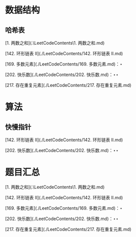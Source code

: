 # 数据结构

## 哈希表

[1. 两数之和](.\LeetCodeContents\1. 两数之和.md)

[142. 环形链表 II](./LeetCodeContents/142. 环形链表 II.md)

[169. 多数元素](./LeetCodeContents/169. 多数元素.md)：$\star$

[202. 快乐数](./LeetCodeContents/202. 快乐数.md)：$\star\star$

[217. 存在重复元素](./LeetCodeContents/217. 存在重复元素.md)

# 算法

## 快慢指针

[142. 环形链表 II](./LeetCodeContents/142. 环形链表 II.md)

[202. 快乐数](./LeetCodeContents/202. 快乐数.md)：$\star\star$

# 题目汇总

[1. 两数之和](.\LeetCodeContents\1. 两数之和.md)

[142. 环形链表 II](./LeetCodeContents/142. 环形链表 II.md)

[169. 多数元素](./LeetCodeContents/169. 多数元素.md)：$\star$

[202. 快乐数](./LeetCodeContents/202. 快乐数.md)：$\star\star$

[217. 存在重复元素](./LeetCodeContents/217. 存在重复元素.md)

